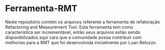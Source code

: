 # Ferramenta-RMT

Neste repositório contém os arquivos referente a ferramenta de refatoração Refactoring and Measurement Tool.
Esta ferramenta tem como característica ser incrementável, então seus arquivos estão sendo disponibilizados aqui cara que a comunidade possa contribuir com melhorias para a RMT que foi desenvolvida inicialmente por Luan Beluzzo.
